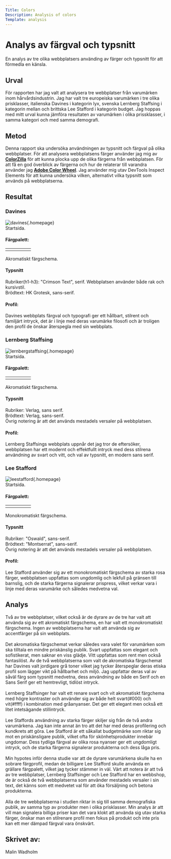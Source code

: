 ```yaml
---
Title: Colors
Description: Analysis of colors
Template: analysis
---
```


Analys av färgval och typsnitt
=======================

En analys av tre olika webbplatsers använding av färger och typsnitt för att förmedla en känsla. 

Urval
-----------------------

För rapporten har jag valt att analysera tre webbplatser från varumärken inom hårvårdsindustrin. 
Jag har valt tre europeiska varumärken i tre olika prisklasser, italienska Davines i kategorin lyx, svenska Lernberg Staffsing i kategorin mellan och brittska Lee Stafford i kategorin budget. Jag hoppas med mitt urval kunna jämföra resultaten av varumärken i olika prissklasser, i samma kategori och med samma demografi.

Metod
-----------------------

Denna rapport ska undersöka användningen av typsnitt och färgval på olika webbplatser. 
För att analysera webbplatsens färger använder jag mig av <strong>[ColorZilla](https://www.colorzilla.com/)</strong> för att kunna plocka upp de olika färgerna från webbplatsen. För att få en god överblick av färgerna och hur de relaterar till varandra använder jag <strong>[Adobe Color Wheel](https://color.adobe.com/create/color-wheel)</strong>. Jag använder mig utav DevTools Inspect Elements för att kunna undersöka vilken, alternativt vilka typsnitt som används på webbplatserna. 

Resultat
-----------------------

<h3>Davines</h3>

![davines](%assets_url%/img/davineshp.png){.homepage}
<br>
Startsida.

<h4>Färgpalett:</h4>
<table class="davines">
<tr>
<td class="element1">
<td class="element2">
<td class="element3">
<td class="element4">
<td class="element5">
</tr>
</table>
Akromatiskt färgschema. 


<h4>Typsnitt</h4>
Rubriker(h1-h3):
"Crimson Text", serif. Webbplatsen använder både rak och kursivstil.<br>
Brödtext:
HK Grotesk, sans-serif.

<h4>Profil:</h4>
Davines webbplats färgval och typografi ger ett hållbart, stilrent och familjärt intryck, det är i linje med deras varumärke filosofi och är troligen den profil de önskar återspegla med sin webbplats. 

<h3>Lernberg Staffsing</h3>

![lernbergstaffsing](%assets_url%/img/lernberghp.png){.homepage}
<br>
Startsida.

<h4>Färgpalett:</h4>
<table class="lernberg">
<tr>
<td class="element1">
<td class="element2">
<td class="element3">
<td class="element4">
<td class="element5">
</tr>
</table>
Akromatiskt färgschema.

<h4>Typsnitt</h4>
Rubriker:
Verlag, sans serif. <br>
Brödtext:
Verlag, sans-serif.<br>
Övrig notering är att det används mestadels versaler på webbplatsen.

<h4>Profil:</h4>
Lernberg Staffsings webbplats uppnår det jag tror de eftersöker, webbplatsen har ett modernt och effektfullt intryck med dess stilrena användning av svart och vitt, och val av typsnitt, en modern sans serif. 

<h3>Lee Stafford</h3>

![leestafford](%assets_url%/img/leestaffordhp.png){.homepage}
<br>
Startsida.


<h4>Färgpalett:</h4>
<table class="leestaff">
<tr>
<td class="element1">
<td class="element2">
<td class="element3">
<td class="element4">
<td class="element5">
</tr>
</table>
Monokromatiskt färgschema.

<h4>Typsnitt</h4>
Rubriker:
"Oswald", sans-serif.<br>
Brödtext:
"Montserrat", sans-serif.<br>
Övrig notering är att det används mestadels versaler på webbplatsen.

<h4>Profil:</h4>
Lee Stafford använder sig av ett monokromatiskt färgschema av starka rosa färger, webbplatsen uppfattas som ungdomlig och lekfull på gränsen till barnslig, och de starka färgerna signalerar prispress, vilket verkar vara i linje med deras varumärke och således medvetna val. 

Analys
-----------------------

Två av tre webbplatser, vilket också är de dyrare av de tre har valt att använda sig av ett akromatiskt färgschema, en har valt ett monokromatiskt färgschema. Ingen av webbplatserna har valt att använda sig av accentfärger på sin webbplats. <br>
<br>
Det akromatiska färgschemat verkar således vara valet för varumärken som ska tilltala en mindre priskänslig publik. Svart uppfattas som elegant och sofistikerat, men saknar en viss glädje. Vitt uppfattas som rent men också fantasilöst. Av de två webbplatserna som valt de akromatiska färgschemat har Davines valt jordigare grå toner vilket jag tycker återspeglar deras etiska profil som lägger vikt på hållbarhet och miljö. Jag uppfattar deras val av såväl färg som typsnitt medvetna, dess användning av både en Serif och en Sans Serif ger ett hemtrevligt, tidlöst intryck. <br>
<br>
Lernberg Staffsinger har valt ett renare svart och vit akromatiskt färgchema med högre kontraster och använder sig av både helt svart(#000) och vit(#ffff) i kombination med gråanyanser. Det ger ett elegant men också ett litet intetsägande stillintryck. <br>
<br>
Lee Staffords användning av starka färger skiljer sig från de två andra varumärkena. Jag kan inte annat än tro att det har med deras profilering och kundkrets att göra. Lee Stafford är ett såkallat budgetmärke som riktar sig mot en priskänsligare publik, vilket ofta för skönhetsprodukter innebär ungdomar. Dess tydliga färgval av olika rosa nyanser ger ett ungdomligt intryck, och de starka färgerna signalerar produkterna och dess låga pris. <br>
<br>
Min hypotes inför denna studie var att de dyrare varumärkena skulle ha en sobrare färgprofil, medan de billigare Lee Stafford skulle använda en grällare färgpalett, vilket jag tycker stämmer in väl.
Värt att notera är att två av tre webbplatser, Lernberg Staffsinger och Lee Stafford har en webbshop, de är också de två webbplatserna som använder mestadels versaler i sin text, det känns som ett medvetet val för att öka försäljning och betona produkterna. <br>
<br>
Alla de tre webbplatserna i studien riktar in sig till samma demografiska publik, av samma typ av produkter men i olika prisklasser. Min analys är att vill man signalera billiga priser kan det vara klokt att använda sig utav starka färger, önskar man en stilrenare profil men fokus på produkt och inte pris kan ett mer dämpad färgval vara önskvärt. 


Skrivet av:
-----------------------

Malin Wadholm
